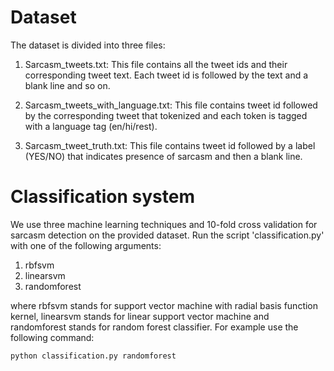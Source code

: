 # Dataset

The dataset is divided into three files:

1. Sarcasm_tweets.txt: This file contains all the tweet ids and their corresponding tweet text. Each tweet id is followed by the text and a blank line and so on. 

1. Sarcasm_tweets_with_language.txt: This file contains tweet id followed by the corresponding tweet that tokenized and each token is tagged with a language tag (en/hi/rest). 


1. Sarcasm_tweet_truth.txt: This file contains tweet id followed by a label (YES/NO) that indicates presence of sarcasm and then a blank line.


# Classification system

We use three machine learning techniques and 10-fold cross validation for sarcasm detection on the provided dataset. Run the script 'classification.py' with one of the following arguments: 

1. rbfsvm
1. linearsvm
1. randomforest

where rbfsvm stands for support vector machine with radial basis function kernel, linearsvm stands for linear support vector machine and randomforest stands for random forest classifier. For example use the following command:

`python classification.py randomforest`
